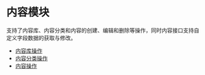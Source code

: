 <!-- ex_nonav -->

# 内容模块

支持了内容库、内容分类和内容的创建、编辑和删除等操作，同时内容接口支持自定义字段数据的获取与修改。

* [内容库操作](./content-group.md)
* [内容分类操作](./content-category.md)
* [内容操作](./content.md)
